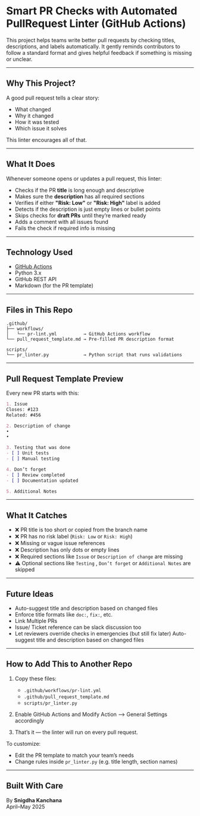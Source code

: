 # Smart PR Checks with Automated PullRequest Linter (GitHub Actions)

This project helps teams write better pull requests by checking titles, descriptions, and labels automatically.
It gently reminds contributors to follow a standard format and gives helpful feedback if something is missing or unclear.

---

## Why This Project?

A good pull request tells a clear story:  
- What changed  
- Why it changed  
- How it was tested  
- Which issue it solves

This linter encourages all of that.

---

## What It Does

Whenever someone opens or updates a pull request, this linter:

- Checks if the PR **title** is long enough and descriptive
- Makes sure the **description** has all required sections
- Verifies if either **"Risk: Low"** or **"Risk: High"** label is added
- Detects if the description is just empty lines or bullet points
- Skips checks for **draft PRs** until they’re marked ready
- Adds a comment with all issues found
- Fails the check if required info is missing

---

## Technology Used

- [GitHub Actions](https://docs.github.com/en/actions)  
- Python 3.x  
- GitHub REST API  
- Markdown (for the PR template)

---

## Files in This Repo

```
.github/
├── workflows/
│   └── pr-lint.yml          → GitHub Actions workflow
└── pull_request_template.md → Pre-filled PR description format

scripts/
└── pr_linter.py             → Python script that runs validations
```

---

## Pull Request Template Preview

Every new PR starts with this:

```md
1. Issue  
Closes: #123  
Related: #456  

2. Description of change  
•  
•

3. Testing that was done  
- [ ] Unit tests  
- [ ] Manual testing  

4. Don’t forget  
- [ ] Review completed  
- [ ] Documentation updated  

5. Additional Notes  
```

---

## What It Catches

- ❌ PR title is too short or copied from the branch name  
- ❌ PR has no risk label (`Risk: Low` or `Risk: High`)  
- ❌ Missing or vague issue references  
- ❌ Description has only dots or empty lines  
- ❌ Required sections like `Issue` or `Description of change` are missing  
- ⚠️ Optional sections like `Testing` , `Don’t forget` or `Additional Notes` are skipped

---

## Future Ideas

- Auto-suggest title and description based on changed files 
- Enforce title formats like `doc:`, `fix:`, etc.
- Link Multiple PRs
- Issue/ Ticket reference can be slack discussion too 
- Let reviewers override checks in emergencies (but still fix later)
Auto-suggest title and description based on changed files

---

## How to Add This to Another Repo

1. Copy these files:
    - `.github/workflows/pr-lint.yml`  
    - `.github/pull_request_template.md`  
    - `scripts/pr_linter.py`  

2. Enable GitHub Actions and Modify Action --> General Settings accordingly

3. That’s it — the linter will run on every pull request.

To customize:
- Edit the PR template to match your team’s needs
- Change rules inside `pr_linter.py` (e.g. title length, section names)

---

## Built With Care  
By **Snigdha Kanchana**  
April–May 2025
